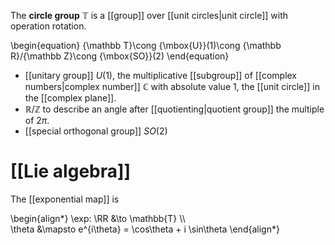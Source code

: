 The **circle group** $\mathbb{T}$ is a [[group]] over [[unit circles|unit circle]] with operation rotation.

\begin{equation}
{\mathbb  T}\cong {\mbox{U}}(1)\cong {\mathbb  R}/{\mathbb  Z}\cong {\mbox{SO}}(2)
\end{equation}

* [[unitary group]] $U(1)$, the multiplicative [[subgroup]] of [[complex numbers|complex number]] $\mathbb{C}$ with absolute value 1, the [[unit circle]] in the [[complex plane]].
* $\mathbb{R}/\mathbb{Z}$ to describe an angle after [[quotienting|quotient group]] the multiple of $2\pi$.
* [[special orthogonal group]] $SO(2)$

# [[Lie algebra]]

The [[exponential map]] is 

\begin{align\*}
\exp: \RR &\to \mathbb{T} \\\\\
\theta &\mapsto e^{i\theta} = \cos\theta + i \sin\theta
\end{align\*}